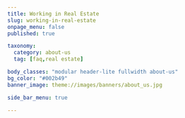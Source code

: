 ```yaml
---
title: Working in Real Estate
slug: working-in-real-estate
onpage_menu: false
published: true

taxonomy:
  category: about-us
  tag: [faq,real estate]

body_classes: "modular header-lite fullwidth about-us"
bg_color: "#002b49"
banner_image: theme://images/banners/about_us.jpg

side_bar_menu: true

---
```

